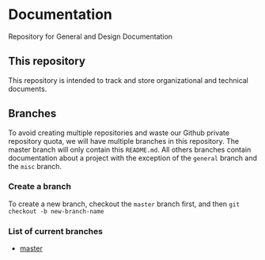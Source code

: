 # Documentation
Repository for General and Design Documentation

## This repository
This repository is intended to track and store organizational and technical documents.  

## Branches
To avoid creating multiple repositories and waste our Github private repository quota, we will have multiple branches in this repository. The master branch will only contain this `README.md`. All others branches contain documentation about a project with the exception of the `general` branch and the `misc` branch.

### Create a branch
To create a new branch, checkout the `master` branch first, and then `git checkout -b new-branch-name`

### List of current branches

- [master](https://github.com/LiakadaCapital/Documentation)
